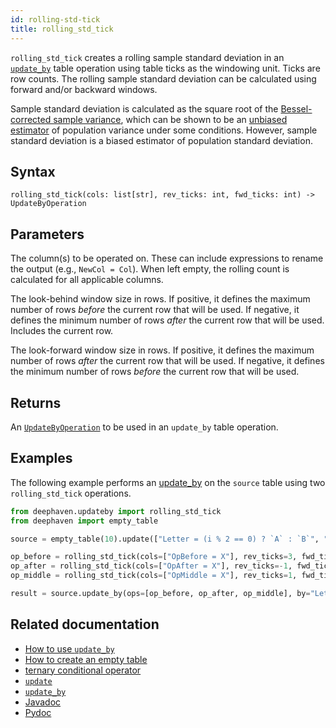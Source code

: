 ```yaml
---
id: rolling-std-tick
title: rolling_std_tick
---
```


`rolling_std_tick` creates a rolling sample standard deviation in an [`update_by`](./updateBy.md) table operation using table ticks as the windowing unit. Ticks are row counts. The rolling sample standard deviation can be calculated using forward and/or backward windows.

Sample standard deviation is calculated as the square root of the [Bessel-corrected sample variance](https://en.wikipedia.org/wiki/Bessel%27s_correction), which can be shown to be an [unbiased estimator](https://en.wikipedia.org/wiki/Bias_of_an_estimator) of population variance under some conditions. However, sample standard deviation is a biased estimator of population standard deviation.

## Syntax

```
rolling_std_tick(cols: list[str], rev_ticks: int, fwd_ticks: int) -> UpdateByOperation
```

## Parameters

<ParamTable>
<Param name="cols" type="list[str]">

The column(s) to be operated on. These can include expressions to rename the output (e.g., `NewCol = Col`). When left empty, the rolling count is calculated for all applicable columns.

</Param>
<Param name="rev_ticks" type="int">

The look-behind window size in rows. If positive, it defines the maximum number of rows _before_ the current row that will be used. If negative, it defines the minimum number of rows _after_ the current row that will be used. Includes the current row.

</Param>
<Param name="fwd_ticks" type="int">

The look-forward window size in rows. If positive, it defines the maximum number of rows _after_ the current row that will be used. If negative, it defines the minimum number of rows _before_ the current row that will be used.

</Param>
</ParamTable>

## Returns

An [`UpdateByOperation`](./updateBy.md#parameters) to be used in an `update_by` table operation.

## Examples

The following example performs an [update_by](./updateBy.md) on the `source` table using two `rolling_std_tick` operations.

```python order=source,result
from deephaven.updateby import rolling_std_tick
from deephaven import empty_table

source = empty_table(10).update(["Letter = (i % 2 == 0) ? `A` : `B`", "X = randomInt(0, 100)"])

op_before = rolling_std_tick(cols=["OpBefore = X"], rev_ticks=3, fwd_ticks=-1)
op_after = rolling_std_tick(cols=["OpAfter = X"], rev_ticks=-1, fwd_ticks=3)
op_middle = rolling_std_tick(cols=["OpMiddle = X"], rev_ticks=1, fwd_ticks=1)

result = source.update_by(ops=[op_before, op_after, op_middle], by="Letter")
```

## Related documentation

- [How to use `update_by`](../../../how-to-guides/use-update-by.md)
- [How to create an empty table](../../../how-to-guides/empty-table.md)
- [ternary conditional operator](../../query-language/control-flow/ternary-if.md)
- [`update`](../select/update.md)
- [`update_by`](./updateBy.md)
- [Javadoc](<https://deephaven.io/core/javadoc/io/deephaven/api/updateby/UpdateByOperation.html#RollingStd(long,java.lang.String...)>)
- [Pydoc](https://deephaven.io/core/pydoc/code/deephaven.updateby.html#deephaven.updateby.rolling_std_tick)
